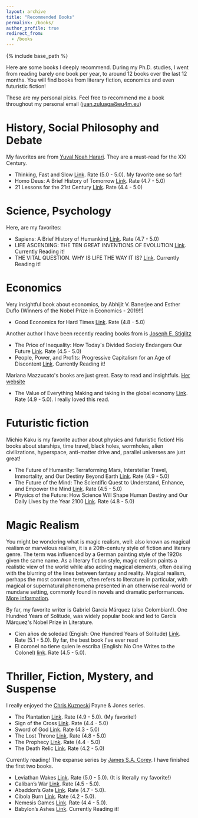 ```yaml
---
layout: archive
title: "Recommended Books"
permalink: /books/
author_profile: true
redirect_from:
  - /books
---
```


{% include base_path %}

Here are some books I deeply recommend. During my Ph.D. studies, I went from reading barely one book per year, to around 12 books over the last 12 months. You will find books from literary fiction, economics and even futuristic fiction!  

These are my personal picks. Feel free to recommend me a book throughout my personal email (juan.zuluaga@eu4m.eu)

History, Social Philosophy and Debate
======

My favorites are from [Yuval Noah Harari](https://www.ynharari.com/). They are a must-read for the XXI Century.

* Thinking, Fast and Slow [Link](https://www.goodreads.com/book/show/11468377-thinking-fast-and-slow). Rate (5.0 - 5.0). My favorite one so far!
* Homo Deus: A Brief History of Tomorrow [Link](https://www.ynharari.com/book/homo-deus/). Rate (4.7 - 5.0)
* 21 Lessons for the 21st Century [Link](https://www.ynharari.com/book/21-lessons-book/). Rate (4.4 - 5.0)

Science, Psychology
======

Here, are my favorites:

* Sapiens: A Brief History of Humankind [Link](https://www.ynharari.com/book/sapiens-2/). Rate (4.7 - 5.0)
* LIFE ASCENDING: THE TEN GREAT INVENTIONS OF EVOLUTION [Link](https://nick-lane.net/books/life-ascending-the-ten-great-inventions-of-evolution/). Currently Reading it!
* THE VITAL QUESTION. WHY IS LIFE THE WAY IT IS? [Link](https://nick-lane.net/books/the-vital-question-why-is-life-the-way-it-is/). Currently Reading it!


Economics
======

Very insightful book about economics, by Abhijit V. Banerjee and Esther Duflo (Winners of the Nobel Prize in Economics - 2019!!)

* Good Economics for Hard Times [Link](https://www.amazon.com/Good-Economics-Times-Abhijit-Banerjee/dp/1610399501). Rate (4.8 - 5.0)

Another author I have been recently reading books from is [Joseph E. Stiglitz](https://www8.gsb.columbia.edu/faculty/jstiglitz/)

* The Price of Inequality: How Today's Divided Society Endangers Our Future [Link](https://www.amazon.com/The-Price-Inequality-Divided-Endangers-ebook/dp/B007MKCQ30/ref=dp_kinw_strp_1). Rate (4.5 - 5.0)
* People, Power, and Profits: Progressive Capitalism for an Age of Discontent [Link](https://www8.gsb.columbia.edu/faculty/jstiglitz/books). Currently Reading it! 

Mariana Mazzucato's books are just great. Easy to read and insightfuls. [Her website](https://marianamazzucato.com/)
* The Value of Everything Making and taking in the global economy [Link](https://marianamazzucato.com/books/the-value-of-everything). Rate (4.9 - 5.0). I really loved this read.

Futuristic fiction
======

Michio Kaku is my favorite author about physics and futuristic fiction! His books about starships, time travel, black holes, wormholes, alien civilizations, hyperspace, anti-matter drive and, parallel universes are just great!

* The Future of Humanity: Terraforming Mars, Interstellar Travel, Immortality, and Our Destiny Beyond Earth [Link](https://mkaku.org/home/publications/about-the-future-of-humanity/). Rate (4.9 - 5.0)
* The Future of the Mind: The Scientific Quest to Understand, Enhance, and Empower the Mind [Link](https://www.amazon.com/gp/product/0307473341/ref=as_li_tl?ie=UTF8&camp=1789&creative=390957&creativeASIN=0307473341&linkCode=as2&tag=kaku-20&linkId=WVZ7LHLUD4QVO6OL). Rate (4.5 - 5.0)
* Physics of the Future: How Science Will Shape Human Destiny and Our Daily Lives by the Year 2100 [Link](https://www.amazon.com/gp/product/0307473333/ref=as_li_tl?ie=UTF8&camp=1789&creative=390957&creativeASIN=0307473333&linkCode=as2&tag=kaku-20&linkId=VGABPXTXC3PHL6SA). Rate (4.8 - 5.0)


Magic Realism
======
You might be wondering what is magic realism, well: also known as magical realism or marvelous realism, it is a 20th-century style of fiction and literary genre. The term was influenced by a German painting style of the 1920s given the same name. As a literary fiction style, magic realism paints a realistic view of the world while also adding magical elements, often dealing with the blurring of the lines between fantasy and reality. Magical realism, perhaps the most common term, often refers to literature in particular, with magical or supernatural phenomena presented in an otherwise real-world or mundane setting, commonly found in novels and dramatic performances. [More information](https://en.wikipedia.org/wiki/Magic_realism).

By far, my favorite writer is Gabriel García Márquez (also Colombian!). One Hundred Years of Solitude, was widely popular book and led to García Márquez's Nobel Prize in Literature. 

* Cien años de soledad (Engish: One Hundred Years of Solitude) [Link](https://en.wikipedia.org/wiki/One_Hundred_Years_of_Solitude). Rate (5.1 - 5.0). By far, the best book I've ever read
* El coronel no tiene quien le escriba (English: No One Writes to the Colonel) [link](https://en.wikipedia.org/wiki/No_One_Writes_to_the_Colonel). Rate (4.5 - 5.0). 

Thriller, Fiction, Mystery, and Suspense
======

I really enjoyed the [Chris Kuzneski](http://chriskuzneski.com/) Payne & Jones series.

* The Plantation [Link](http://chriskuzneski.com/books/the-plantation.html). Rate (4.9 - 5.0). (My favorite!) 
* Sign of the Cross [Link](http://chriskuzneski.com/books/sign-of-the-cross.html). Rate (4.4 - 5.0)
* Sword of God [Link](http://chriskuzneski.com/books/sword-of-god.html). Rate (4.3 - 5.0)
* The Lost Throne [Link](http://chriskuzneski.com/books/the-lost-throne.html). Rate (4.8 - 5.0)
* The Prophecy [Link](http://chriskuzneski.com/books/the-prophecy.html). Rate (4.4 - 5.0)
* The Death Relic [Link](http://chriskuzneski.com/books/the-death-relic.html). Rate (4.2 - 5.0)


Currently reading! The expanse series by [James S.A. Corey](https://www.jamessacorey.com/). I have finished the first two books.

* Leviathan Wakes [Link](https://www.jamessacorey.com/books/leviathan-wakes/). Rate (5.0 - 5.0). (It is literally my favorite!) 
* Caliban’s War [Link](https://www.jamessacorey.com/books/calibans-war/). Rate (4.5 - 5.0).
* Abaddon’s Gate [Link](https://www.jamessacorey.com/books/abaddons-gate/). Rate (4.7 - 5.0).
* Cibola Burn [Link](https://www.jamessacorey.com/books/cibola-burn/). Rate (4.2 - 5.0).
* Nemesis Games [Link](https://www.jamessacorey.com/books/nemesis-games/). Rate (4.4 - 5.0).
* Babylon’s Ashes [Link](https://www.jamessacorey.com/books/babylons-ashes/). Currently Reading it!

